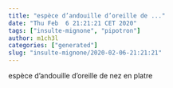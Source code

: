 ```yaml
---
title: "espèce d’andouille d’oreille de ..."
date: "Thu Feb  6 21:21:21 CET 2020"
tags: ["insulte-mignone", "pipotron"]
author: m1ch3l
categories: ["generated"]
slug: "insulte-mignone/2020-02-06-21:21:21"
---
```


espèce d’andouille d’oreille de nez en platre

